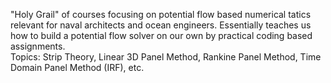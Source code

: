"Holy Grail" of courses focusing on potential flow based numerical tatics relevant for naval architects and ocean engineers.
Essentially teaches us how to build a potential flow solver on our own by practical coding based assignments.\
Topics: Strip Theory, Linear 3D Panel Method, Rankine Panel Method, Time Domain Panel Method (IRF), etc.
